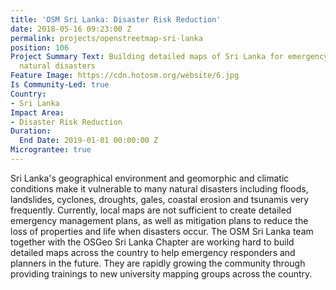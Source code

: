 ```yaml
---
title: 'OSM Sri Lanka: Disaster Risk Reduction'
date: 2018-05-16 09:23:00 Z
permalink: projects/openstreetmap-sri-lanka
position: 106
Project Summary Text: Building detailed maps of Sri Lanka for emergency response during
  natural disasters
Feature Image: https://cdn.hotosm.org/website/6.jpg
Is Community-Led: true
Country:
- Sri Lanka
Impact Area:
- Disaster Risk Reduction
Duration:
  End Date: 2019-01-01 00:00:00 Z
Micrograntee: true
---
```


Sri Lanka's geographical environment and geomorphic and climatic conditions make it vulnerable to many natural disasters including floods, landslides, cyclones, droughts, gales, coastal erosion and tsunamis very frequently. Currently, local maps are not sufficient to create detailed emergency management plans, as well as mitigation plans to reduce the loss of properties and life when disasters occur. The OSM Sri Lanka team together with the OSGeo Sri Lanka Chapter are working hard to build detailed maps across the country to help emergency responders and planners in the future. They are rapidly growing the community through providing trainings to new university mapping groups across the country.